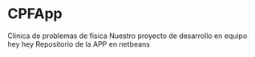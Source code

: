 CPFApp
======
Clinica de problemas de fisica
Nuestro proyecto de desarrollo en equipo
hey hey
Repositorio de la APP en netbeans
